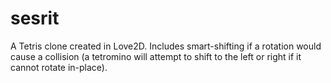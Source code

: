 # sesrit
A Tetris clone created in Love2D. Includes smart-shifting if a rotation would cause a collision (a tetromino will attempt to shift to the left or right if it cannot rotate in-place).
